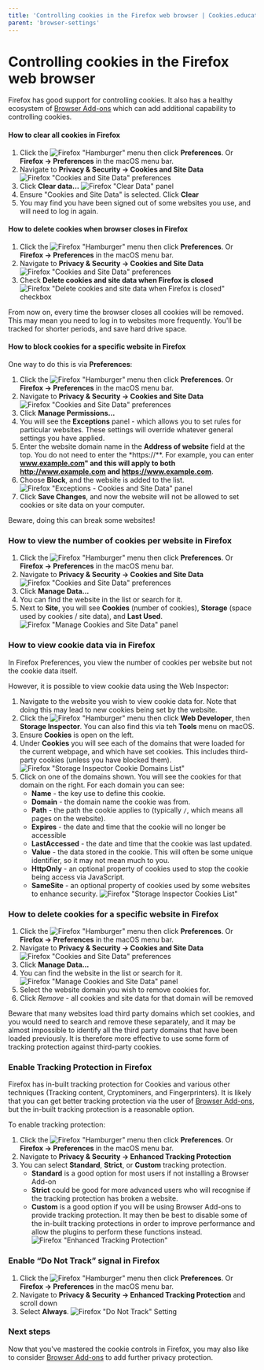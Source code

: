 ```yaml
---
title: 'Controlling cookies in the Firefox web browser | Cookies.education'
parent: 'browser-settings'
---
```


# Controlling cookies in the Firefox web browser

Firefox has good support for controlling cookies. It also has a healthy ecosystem of [Browser Add-ons](../browser-extensions.md) which can add additional capability to controlling cookies.

#### How to clear all cookies in Firefox

1. Click the ![Firefox "Hamburger"](../../images/firefox-hamburger-menu.png) menu then click **Preferences**. Or **Firefox -> Preferences** in the macOS menu bar.
2. Navigate to **Privacy & Security -> Cookies and Site Data**
   ![Firefox "Cookies and Site Data" preferences](../../images/firefox-cookies-site-data-en.png)
3. Click **Clear data...**
   ![Firefox "Clear Data" panel](../../images/firefox-clear-data-en.png)
4. Ensure "Cookies and Site Data" is selected. Click **Clear**
5. You may find you have been signed out of some websites you use, and will need to log in again.

#### How to delete cookies when browser closes in Firefox

1. Click the ![Firefox "Hamburger"](../../images/firefox-hamburger-menu.png) menu then click **Preferences**. Or **Firefox -> Preferences** in the macOS menu bar.
2. Navigate to **Privacy & Security -> Cookies and Site Data**
   ![Firefox "Cookies and Site Data" preferences](../../images/firefox-cookies-site-data-en.png)
3. Check **Delete cookies and site data when Firefox is closed**
   ![Firefox "Delete cookies and site data when Firefox is closed" checkbox](../../images/firefox-delete-cookies-close-en.png)

From now on, every time the browser closes all cookies will be removed. This may mean you need to log in to websites more frequently. You'll be tracked for shorter periods, and save hard drive space.

#### How to block cookies for a specific website in Firefox

One way to do this is via **Preferences**:

1. Click the ![Firefox "Hamburger"](../../images/firefox-hamburger-menu.png) menu then click **Preferences**. Or **Firefox -> Preferences** in the macOS menu bar.
2. Navigate to **Privacy & Security -> Cookies and Site Data**
   ![Firefox "Cookies and Site Data" preferences](../../images/firefox-cookies-site-data-en.png)
3. Click **Manage Permissions...**
4. You will see the **Exceptions** panel - which allows you to set rules for particular websites. These settings will override whatever general settings you have applied.
5. Enter the website domain name in the **Address of website** field at the top. You do not need to enter the *https://**. For example, you can enter **www.example.com" and this will apply to both **http://www.example.com** and https://www.example.com**.
6. Choose **Block**, and the website is added to the list.
   ![Firefox "Exceptions - Cookies and Site Data" panel](../../images/firefox-cookie-exceptions-en.png)
7. Click **Save Changes**, and now the website will not be allowed to set cookies or site data on your computer.

Beware, doing this can break some websites!

### How to view the number of cookies per website in Firefox

1. Click the ![Firefox "Hamburger"](../../images/firefox-hamburger-menu.png) menu then click **Preferences**. Or **Firefox -> Preferences** in the macOS menu bar.
2. Navigate to **Privacy & Security -> Cookies and Site Data**
   ![Firefox "Cookies and Site Data" preferences](../../images/firefox-cookies-site-data-en.png)
3. Click **Manage Data...**
4. You can find the website in the list or search for it.
5. Next to **Site**, you will see **Cookies** (number of cookies), **Storage** (space used by cookies / site data), and **Last Used**.
   ![Firefox "Manage Cookies and Site Data" panel](../../images/firefox-manage-cookies-en.png)

### How to view cookie data via in Firefox

In Firefox Preferences, you view the number of cookies per website but not the cookie data itself.

However, it is possible to view cookie data using the Web Inspector:

1. Navigate to the website you wish to view cookie data for. Note that doing this may lead to new cookies being set by the website.
2. Click the ![Firefox "Hamburger"](../../images/firefox-hamburger-menu.png) menu then click **Web Developer**, then **Storage Inspector**. You can also find this via teh **Tools** menu on macOS.
3. Ensure **Cookies** is open on the left.
4. Under **Cookies** you will see each of the domains that were loaded for the current webpage, and which have set cookies. This includes third-party cookies (unless you have blocked them).
   ![Firefox "Storage Inspector Cookie Domains List"](../../images/firefox-storage-inspector-domains-en.png)
5. Click on one of the domains shown. You will see the cookies for that domain on the right. For each domain you can see:
    - **Name** - the key use to define this cookie.
    - **Domain** - the domain name the cookie was from.
    - **Path** - the path the cookie applies to (typically `/`, which means all pages on the website).
    - **Expires** - the date and time that the cookie will no longer be accessible
    - **LastAccessed** - the date and time that the cookie was last updated.
    - **Value** - the data stored in the cookie. This will often be some unique identifier, so it may not mean much to you.
    - **HttpOnly** - an optional property of cookies used to stop the cookie being access via JavaScript.
    - **SameSite** - an optional property of cookies used by some websites to enhance security.
  ![Firefox "Storage Inspector Cookies List"](../../images/firefox-storage-inspector-cookies-en.png)


### How to delete cookies for a specific website in Firefox

1. Click the ![Firefox "Hamburger"](../../images/firefox-hamburger-menu.png) menu then click **Preferences**. Or **Firefox -> Preferences** in the macOS menu bar.
2. Navigate to **Privacy & Security -> Cookies and Site Data**
   ![Firefox "Cookies and Site Data" preferences](../../images/firefox-cookies-site-data-en.png)
3. Click **Manage Data...**
4. You can find the website in the list or search for it.
   ![Firefox "Manage Cookies and Site Data" panel](../../images/firefox-manage-cookies-en.png)
5. Select the website domain you wish to remove cookies for.
6. Click *Remove* - all cookies and site data for that domain will be removed

Beware that many websites load third party domains which set cookies, and you would need to search and remove these separately, and it may be almost impossible to identify all the third party domains that have been loaded previously. It is therefore more effective to use some form of tracking protection against third-party cookies.

### Enable Tracking Protection in Firefox

Firefox has in-built tracking protection for Cookies and various other techniques (Tracking content, Cryptominers, and Fingerprinters). It is likely that you can get better tracking protection via the user of [Browser Add-ons](../browser-extensions.md), but the in-built tracking protection is a reasonable option.

To enable tracking protection:

1. Click the ![Firefox "Hamburger"](../../images/firefox-hamburger-menu.png) menu then click **Preferences**. Or **Firefox -> Preferences** in the macOS menu bar.
2. Navigate to **Privacy & Security -> Enhanced Tracking Protection**
3. You can select **Standard**, **Strict**, or **Custom** tracking protection.
    - **Standard** is a good option for most users if not installing a Browser Add-on
    - **Strict** could be good for more advanced users who will recognise if the tracking protection has broken a website.
    - **Custom** is a good option if you will be using Browser Add-ons to provide tracking protection. It may then be best to disable some of the in-built tracking protections in order to improve performance and allow the plugins to perform these functions instead.
  ![Firefox "Enhanced Tracking Protection"](../../images/firefox-tracking-protection-en.png)


### Enable “Do Not Track” signal in Firefox

1. Click the ![Firefox "Hamburger"](../../images/firefox-hamburger-menu.png) menu then click **Preferences**. Or **Firefox -> Preferences** in the macOS menu bar.
2. Navigate to **Privacy & Security -> Enhanced Tracking Protection** and scroll down
3. Select **Always**.
  ![Firefox "Do Not Track" Setting](../../images/firefox-do-not-track-en.png)

### Next steps

Now that you've mastered the cookie controls in Firefox, you may also like to consider [Browser Add-ons](../browser-extensions.md) to add further privacy protection.


